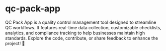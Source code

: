 # qc-pack-app
QC Pack App is a quality control management tool designed to streamline QC workflows. It features real-time data collection, customizable checklists, analytics, and compliance tracking to help businesses maintain high standards. Explore the code, contribute, or share feedback to enhance the project! 🚀
